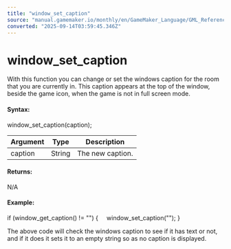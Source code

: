 ```yaml
---
title: "window_set_caption"
source: "manual.gamemaker.io/monthly/en/GameMaker_Language/GML_Reference/Cameras_And_Display/The_Game_Window/window_set_caption.htm"
converted: "2025-09-14T03:59:45.346Z"
---
```


# window\_set\_caption

With this function you can change or set the windows caption for the room that you are currently in. This caption appears at the top of the window, beside the game icon, when the game is not in full screen mode.

#### Syntax:

window\_set\_caption(caption);

| Argument | Type | Description |
| --- | --- | --- |
| caption | String | The new caption. |

#### Returns:

N/A

#### Example:

if (window\_get\_caption() != "")
{
    window\_set\_caption("");
}

The above code will check the windows caption to see if it has text or not, and if it does it sets it to an empty string so as no caption is displayed.